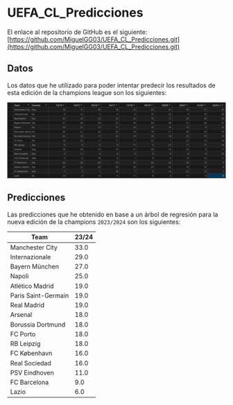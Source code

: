 # UEFA_CL_Predicciones

El enlace al repositorio de GitHub es el siguiente: [https://github.com/MiguelGG03/UEFA_CL_Predicciones.git](https://github.com/MiguelGG03/UEFA_CL_Predicciones.git)

## Datos

Los datos que he utilizado para poder intentar predecir los resultados de esta edición de la champions league son los siguientes:

![Datos_Iniciales](/docs/images/datos_iniciales.png)

## Predicciones

Las predicciones que he obtenido en base a un árbol de regresión para la nueva edición de la champions ``2023/2024`` son los siguientes:

| Team                  | 23/24 |
|-----------------------|-------|
|Manchester City	    |33.0   |
|Internazionale	        |29.0   |
|Bayern München	        |27.0   |
|Napoli	                |25.0   |
|Atlético Madrid	    |19.0   |
|Paris Saint-Germain	|19.0   |
|Real Madrid	        |19.0   |
|Arsenal	            |18.0   |
|Borussia Dortmund	    |18.0   |
|FC Porto	            |18.0   |
|RB Leipzig	            |18.0   |
|FC København       	|16.0   |
|Real Sociedad      	|16.0   |
|PSV Eindhoven      	|11.0   |
|FC Barcelona	        |9.0    |
|Lazio	                |6.0    |
